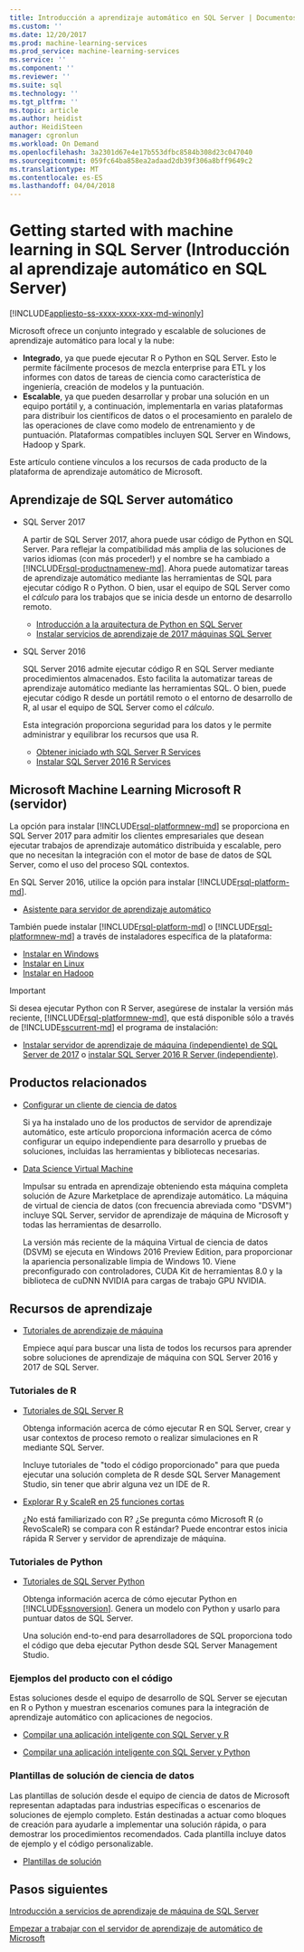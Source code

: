 ```yaml
---
title: Introducción a aprendizaje automático en SQL Server | Documentos de Microsoft
ms.custom: ''
ms.date: 12/20/2017
ms.prod: machine-learning-services
ms.prod_service: machine-learning-services
ms.service: ''
ms.component: ''
ms.reviewer: ''
ms.suite: sql
ms.technology: ''
ms.tgt_pltfrm: ''
ms.topic: article
ms.author: heidist
author: HeidiSteen
manager: cgronlun
ms.workload: On Demand
ms.openlocfilehash: 3a2301d67e4e17b553dfbc8584b308d23c047040
ms.sourcegitcommit: 059fc64ba858ea2adaad2db39f306a8bff9649c2
ms.translationtype: MT
ms.contentlocale: es-ES
ms.lasthandoff: 04/04/2018
---
```

# <a name="getting-started-with-machine-learning-in-sql-server"></a>Getting started with machine learning in SQL Server (Introducción al aprendizaje automático en SQL Server)
[!INCLUDE[appliesto-ss-xxxx-xxxx-xxx-md-winonly](../includes/appliesto-ss-xxxx-xxxx-xxx-md-winonly.md)]

Microsoft ofrece un conjunto integrado y escalable de soluciones de aprendizaje automático para local y la nube:

+ **Integrado**, ya que puede ejecutar R o Python en SQL Server. Esto le permite fácilmente procesos de mezcla enterprise para ETL y los informes con datos de tareas de ciencia como característica de ingeniería, creación de modelos y la puntuación.
+ **Escalable**, ya que pueden desarrollar y probar una solución en un equipo portátil y, a continuación, implementarla en varias plataformas para distribuir los científicos de datos o el procesamiento en paralelo de las operaciones de clave como modelo de entrenamiento y de puntuación. Plataformas compatibles incluyen SQL Server en Windows, Hadoop y Spark.

Este artículo contiene vínculos a los recursos de cada producto de la plataforma de aprendizaje automático de Microsoft.

## <a name="machine-learning-in-sql-server"></a>Aprendizaje de SQL Server automático

+ SQL Server 2017

  A partir de SQL Server 2017, ahora puede usar código de Python en SQL Server. Para reflejar la compatibilidad más amplia de las soluciones de varios idiomas (con más proceder!) y el nombre se ha cambiado a [!INCLUDE[rsql-productnamenew-md](../includes/rsql-productnamenew-md.md)]. Ahora puede automatizar tareas de aprendizaje automático mediante las herramientas de SQL para ejecutar código R o Python. O bien, usar el equipo de SQL Server como el _cálculo_ para los trabajos que se inicia desde un entorno de desarrollo remoto.

    + [Introducción a la arquitectura de Python en SQL Server](../advanced-analytics/python/architecture-overview-sql-server-python.md)
    + [Instalar servicios de aprendizaje de 2017 máquinas SQL Server](install/sql-machine-learning-services-windows-install.md)

+ SQL Server 2016

  SQL Server 2016 admite ejecutar código R en SQL Server mediante procedimientos almacenados. Esto facilita la automatizar tareas de aprendizaje automático mediante las herramientas SQL. O bien, puede ejecutar código R desde un portátil remoto o el entorno de desarrollo de R, al usar el equipo de SQL Server como el _cálculo_.

  Esta integración proporciona seguridad para los datos y le permite administrar y equilibrar los recursos que usa R.

    + [Obtener iniciado wth SQL Server R Services](r/getting-started-with-sql-server-r-services.md)
    + [Instalar SQL Server 2016 R Services](install/sql-r-services-windows-install.md)

## <a name="microsoft-machine-learning-server-microsoft-r-server"></a>Microsoft Machine Learning Microsoft R (servidor)

La opción para instalar [!INCLUDE[rsql-platformnew-md](../includes/rsql-platformnew-md.md)] se proporciona en SQL Server 2017 para admitir los clientes empresariales que desean ejecutar trabajos de aprendizaje automático distribuida y escalable, pero que no necesitan la integración con el motor de base de datos de SQL Server, como el uso del proceso SQL contextos.

En SQL Server 2016, utilice la opción para instalar [!INCLUDE[rsql-platform-md](../includes/rsql-platformnew-md.md)].
  
  + [Asistente para servidor de aprendizaje automático](https://docs.microsoft.com/machine-learning-server/what-is-machine-learning-server)
  
También puede instalar [!INCLUDE[rsql-platform-md](../includes/rsql-platform-md.md)] o [!INCLUDE[rsql-platformnew-md](../includes/rsql-platformnew-md.md)] a través de instaladores específica de la plataforma:

  + [Instalar en Windows](https://docs.microsoft.com/machine-learning-server/install/machine-learning-server-windows-install)
  + [Instalar en Linux](https://docs.microsoft.com/machine-learning-server/install/machine-learning-server-linux-install)
  + [Instalar en Hadoop](https://docs.microsoft.com/machine-learning-server/install/machine-learning-server-hadoop-install)

> [!IMPORTANT]
> Si desea ejecutar Python con R Server, asegúrese de instalar la versión más reciente, [!INCLUDE[rsql-platformnew-md](../includes/rsql-platformnew-md.md)], que está disponible sólo a través de [!INCLUDE[sscurrent-md](../includes/sscurrent-md.md)] el programa de instalación:
> 
>    + [Instalar servidor de aprendizaje de máquina (independiente) de SQL Server de 2017](install/sql-machine-learning-standalone-windows-install.md) o [instalar SQL Server 2016 R Server (independiente)](install/sql-r-standalone-windows-install.md).

## <a name="related-products"></a>Productos relacionados

+ [Configurar un cliente de ciencia de datos](../advanced-analytics/r/set-up-a-data-science-client.md)

  Si ya ha instalado uno de los productos de servidor de aprendizaje automático, este artículo proporciona información acerca de cómo configurar un equipo independiente para desarrollo y pruebas de soluciones, incluidas las herramientas y bibliotecas necesarias.

+ [Data Science Virtual Machine](../advanced-analytics/r/provision-the-r-server-only-sql-server-2016-enterprise-vm-on-azure.md)

  Impulsar su entrada en aprendizaje obteniendo esta máquina completa solución de Azure Marketplace de aprendizaje automático. La máquina de virtual de ciencia de datos (con frecuencia abreviada como "DSVM") incluye SQL Server, servidor de aprendizaje de máquina de Microsoft y todas las herramientas de desarrollo.
  
  La versión más reciente de la máquina Virtual de ciencia de datos (DSVM) se ejecuta en Windows 2016 Preview Edition, para proporcionar la apariencia personalizable limpia de Windows 10. Viene preconfigurado con controladores, CUDA Kit de herramientas 8.0 y la biblioteca de cuDNN NVIDIA para cargas de trabajo GPU NVIDIA.

## <a name="resources-for-learning"></a>Recursos de aprendizaje

+ [Tutoriales de aprendizaje de máquina](../advanced-analytics/tutorials/machine-learning-services-tutorials.md)

  Empiece aquí para buscar una lista de todos los recursos para aprender sobre soluciones de aprendizaje de máquina con SQL Server 2016 y 2017 de SQL Server.

### <a name="r-tutorials"></a>Tutoriales de R

+ [Tutoriales de SQL Server R](../advanced-analytics/tutorials/sql-server-r-tutorials.md)

   Obtenga información acerca de cómo ejecutar R en SQL Server, crear y usar contextos de proceso remoto o realizar simulaciones en R mediante SQL Server.
   
   Incluye tutoriales de "todo el código proporcionado" para que pueda ejecutar una solución completa de R desde SQL Server Management Studio, sin tener que abrir alguna vez un IDE de R.

+ [Explorar R y ScaleR en 25 funciones cortas](https://docs.microsoft.com/r-server/r/tutorial-r-to-revoscaler)

   ¿No está familiarizado con R? ¿Se pregunta cómo Microsoft R (o RevoScaleR) se compara con R estándar? Puede encontrar estos inicia rápida R Server y servidor de aprendizaje de máquina.

### <a name="python-tutorials"></a>Tutoriales de Python

+ [Tutoriales de SQL Server Python](../advanced-analytics/tutorials/sql-server-r-tutorials.md)

  Obtenga información acerca de cómo ejecutar Python en [!INCLUDE[ssnoversion](../includes/ssnoversion.md)]. Genera un modelo con Python y usarlo para puntuar datos de SQL Server.

   Una solución end-to-end para desarrolladores de SQL proporciona todo el código que deba ejecutar Python desde SQL Server Management Studio.


### <a name="product-samples-with-code"></a>Ejemplos del producto con el código

Estas soluciones desde el equipo de desarrollo de SQL Server se ejecutan en R o Python y muestran escenarios comunes para la integración de aprendizaje automático con aplicaciones de negocios.

+ [Compilar una aplicación inteligente con SQL Server y R](https://microsoft.github.io/sql-ml-tutorials/R/rentalprediction)

+ [Compilar una aplicación inteligente con SQL Server y Python](https://microsoft.github.io/sql-ml-tutorials/python/rentalprediction/)

### <a name="data-science-solution-templates"></a>Plantillas de solución de ciencia de datos

Las plantillas de solución desde el equipo de ciencia de datos de Microsoft representan adaptadas para industrias específicas o escenarios de soluciones de ejemplo completo. Están destinadas a actuar como bloques de creación para ayudarle a implementar una solución rápida, o para demostrar los procedimientos recomendados. Cada plantilla incluye datos de ejemplo y el código personalizable.

+ [Plantillas de solución](../advanced-analytics/tutorials/data-science-scenarios-and-solution-templates.md)

## <a name="next-steps"></a>Pasos siguientes

[Introducción a servicios de aprendizaje de máquina de SQL Server](../advanced-analytics/r/getting-started-with-sql-server-r-services.md)

[Empezar a trabajar con el servidor de aprendizaje de automático de Microsoft](../advanced-analytics/r/getting-started-with-microsoft-r-server-standalone.md)
